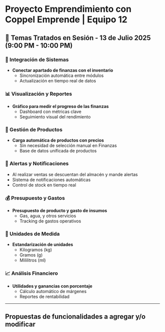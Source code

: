 # Proyecto Emprendimiento con Coppel Emprende | Equipo 12

## 📝 Temas Tratados en Sesión - 13 de Julio 2025 (9:00 PM - 10:00 PM)

### 🔗 Integración de Sistemas
- **Conectar apartado de finanzas con el inventario**
  - Sincronización automática entre módulos
  - Actualización en tiempo real de datos

### 📊 Visualización y Reportes
- **Gráfico para medir el progreso de las finanzas**
  - Dashboard con métricas clave
  - Seguimiento visual del rendimiento

### 🛒 Gestión de Productos
- **Carga automática de productos con precios**
  - Sin necesidad de selección manual en Finanzas
  - Base de datos unificada de productos

### 🚨 Alertas y Notificaciones
  - Al realizar ventas se descuentan del almacén y mande alertas
  - Sistema de notificaciones automáticas
  - Control de stock en tiempo real

### 💰 Presupuesto y Gastos
- **Presupuesto de producto y gasto de insumos**
  - Gas, agua, y otros servicios
  - Tracking de gastos operativos

### 📐 Unidades de Medida
- **Estandarización de unidades**
  - Kilogramos (kg)
  - Gramos (g)
  - Mililitros (ml)

### 📈 Análisis Financiero
- **Utilidades y ganancias con porcentaje**
  - Cálculo automático de márgenes
  - Reportes de rentabilidad

---

## Propuestas de funcionalidades a agregar y/o modificar
